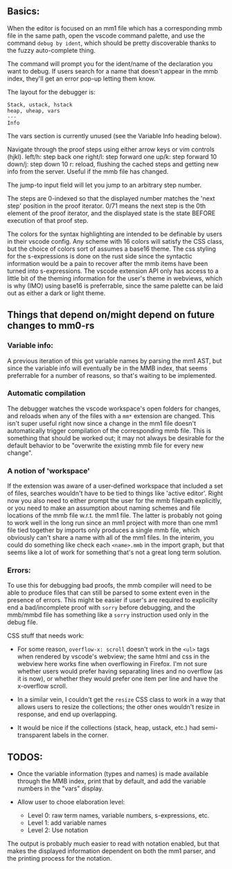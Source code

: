 
## Basics:

When the editor is focused on an mm1 file which has a corresponding mmb file in the same path, open the vscode command palette, and use the command `debug by ident`, which should be pretty discoverable thanks to the fuzzy auto-complete thing.

The command will prompt you for the ident/name of the declaration you want to debug. If users search for a name that doesn't appear in the mmb index, they'll get an error pop-up letting them know.

The layout for the debugger is:

```
Stack, ustack, hstack
heap, uheap, vars
---
Info
```

The vars section is currently unused (see the Variable Info heading below).

Navigate through the proof steps using either arrow keys or vim controls (hjkl).
left/h: step back one
right/l: step forward one
up/k: step forward 10
down/j: step down 10
r: reload, flushing the cached steps and getting new info from the server. Useful if the mmb file has changed.

The jump-to input field will let you jump to an arbitrary step number.

The steps are 0-indexed so that the displayed number matches the 'next step' position in the proof iterator. 0/71 means the next step is the 0th element of the proof iterator, and the displayed state is the state BEFORE execution of that proof step.

The colors for the syntax highlighting are intended to be definable by users in their vscode config. Any scheme with 16 colors will satisfy the CSS class, but the choice of colors sort of assumes a base16 theme. The css styling for the s-expressions is done on the rust side since the syntactic information would be a pain to recover after the mmb items have been turned into s-expressions.
The vscode extension API only has access to a little bit of the theming information for the user's theme in webviews, which is why (IMO) using base16 is preferrable, since the same palette can be laid out as either a dark or light theme.

## Things that depend on/might depend on future changes to mm0-rs

### Variable info: 
A previous iteration of this got variable names by parsing the mm1 AST, but since the variable info will eventually be in the MMB index, that seems preferrable for a number of reasons, so that's waiting to be implemented.


### Automatic compilation
The debugger watches the vscode workspace's open folders for changes, and reloads when any of the files with a `mm*` extension are changed. This isn't super useful right now since a change in the mm1 file doesn't automatically trigger compilation of the corresponding mmb file. This is something that should be worked out; it may not always be desirable for the default behavior to be "overwrite the existing mmb file for every new change".


### A notion of 'workspace'
If the extension was aware of a user-defined workspace that included a set of files, searches wouldn't have to be tied to things like 'active editor'.
Right now you also need to either prompt the user for the mmb filepath explicitly, or you need to make an assumption about naming schemes and file locations of the mmb file w.r.t. the mm1 file. The latter is probably not going to work well in the long run since an mm1 project with more than one mm1 file tied together by imports only produces a single mmb file, which obviously can't share a name with all of the mm1 files. In the interim, you could do something like check each `<name>.mmb` in the import graph, but that seems like a lot of work for something that's not a great long term solution.

### Errors:
To use this for debugging bad proofs, the mmb compiler will need to be able to produce files that can still be parsed to some extent even in the presence of errors. This might be easier if user's are required to explicilty end a bad/incomplete proof with `sorry` before debugging, and the mmb/mmbd file has something like a `sorry` instruction used only in the debug file.

CSS stuff that needs work:
- For some reason, `overflow-x: scroll` doesn't work in the `<ul>` tags when rendered by vscode's webview; the same html and css in the webview here works fine when overflowing in Firefox. I'm not sure whether users would prefer having separating lines and no overflow (as it is now), or whether they would prefer one item per line and have the x-overflow scroll.

- In a similar vein, I couldn't get the `resize` CSS class to work in a way that allows users to resize the collections; the other ones wouldn't resize in response, and end up overlapping.

- It would be nice if the collections (stack, heap, ustack, etc.) had semi-transparent labels in the corner.

## TODOS:
+ Once the variable information (types and names) is made available through the MMB index, print that by default, and add the variable numbers in the "vars" display.

+ Allow user to chooe elaboration level: 
  - Level 0: raw term names, variable numbers, s-expressions, etc.
  - Level 1: add variable names
  - Level 2: Use notation 

The output is probably much easier to read with notation enabled, but that makes the displayed information dependent on both the mm1 parser, and the printing process for the notation.

